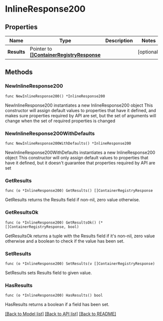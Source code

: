 # InlineResponse200

## Properties

Name | Type | Description | Notes
------------ | ------------- | ------------- | -------------
**Results** | Pointer to [**[]ContainerRegistryResponse**](ContainerRegistryResponse.md) |  | [optional] 

## Methods

### NewInlineResponse200

`func NewInlineResponse200() *InlineResponse200`

NewInlineResponse200 instantiates a new InlineResponse200 object
This constructor will assign default values to properties that have it defined,
and makes sure properties required by API are set, but the set of arguments
will change when the set of required properties is changed

### NewInlineResponse200WithDefaults

`func NewInlineResponse200WithDefaults() *InlineResponse200`

NewInlineResponse200WithDefaults instantiates a new InlineResponse200 object
This constructor will only assign default values to properties that have it defined,
but it doesn't guarantee that properties required by API are set

### GetResults

`func (o *InlineResponse200) GetResults() []ContainerRegistryResponse`

GetResults returns the Results field if non-nil, zero value otherwise.

### GetResultsOk

`func (o *InlineResponse200) GetResultsOk() (*[]ContainerRegistryResponse, bool)`

GetResultsOk returns a tuple with the Results field if it's non-nil, zero value otherwise
and a boolean to check if the value has been set.

### SetResults

`func (o *InlineResponse200) SetResults(v []ContainerRegistryResponse)`

SetResults sets Results field to given value.

### HasResults

`func (o *InlineResponse200) HasResults() bool`

HasResults returns a boolean if a field has been set.


[[Back to Model list]](../README.md#documentation-for-models) [[Back to API list]](../README.md#documentation-for-api-endpoints) [[Back to README]](../README.md)


